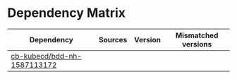 # Dependency Matrix

Dependency | Sources | Version | Mismatched versions
---------- | ------- | ------- | -------------------
[cb-kubecd/bdd-nh-1587113172](https://github.com/cb-kubecd/bdd-nh-1587113172.git) |  | []() | 
